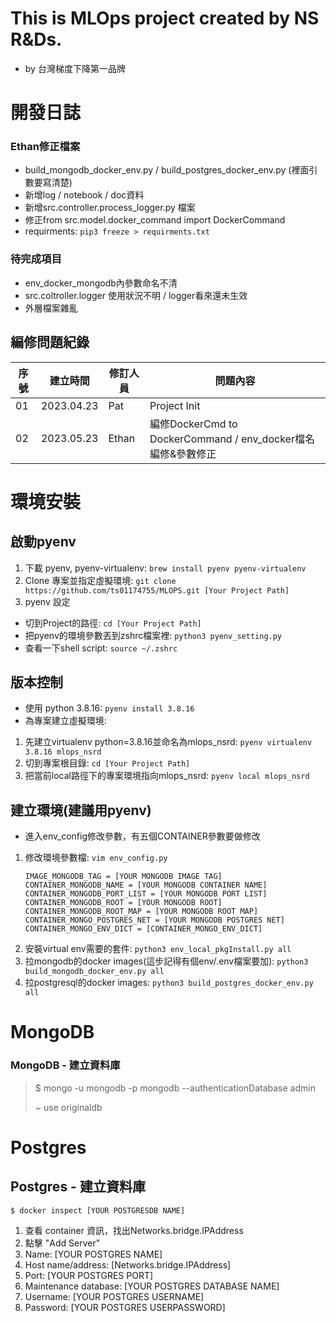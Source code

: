 # This is MLOps project created by NS R&Ds.
- by 台灣梯度下降第一品牌

# 開發日誌
### Ethan修正檔案
* build_mongodb_docker_env.py / build_postgres_docker_env.py (裡面引數要寫清楚)
* 新增log / notebook / doc資料
* 新增src.controller.process_logger.py 檔案
* 修正from src.model.docker_command import DockerCommand
* requirments: ```pip3 freeze > requirments.txt```

### 待完成項目
* env_docker_mongodb內參數命名不清
* src.coltroller.logger 使用狀況不明 / logger看來還未生效
* 外層檔案雜亂

## 編修問題紀錄
| 序號 | 建立時間 | 修訂人員 | 問題內容 |
| ----------- | ----------- | ----------- | ----------- |
| 01 | 2023.04.23 | Pat | Project Init |
| 02 | 2023.05.23 | Ethan | 編修DockerCmd to DockerCommand / env_docker檔名編修&參數修正 |


# 環境安裝
## 啟動pyenv
1. 下載 pyenv, pyenv-virtualenv: ```brew install pyenv pyenv-virtualenv```
2. Clone 專案並指定虛擬環境: ```git clone https://github.com/ts01174755/MLOPS.git [Your Project Path]```
3. pyenv 設定
* 切到Project的路徑: ```cd [Your Project Path]``` 
* 把pyenv的環境參數丟到zshrc檔案裡: ```python3 pyenv_setting.py```
* 查看一下shell script: ```source ~/.zshrc```

## 版本控制
- 使用 python 3.8.16: ```pyenv install 3.8.16```
- 為專案建立虛擬環境: 
1. 先建立virtualenv python=3.8.16並命名為mlops_nsrd: ```pyenv virtualenv 3.8.16 mlops_nsrd```
2. 切到專案根目錄: ```cd [Your Project Path]```
3. 把當前local路徑下的專案環境指向mlops_nsrd: ```pyenv local mlops_nsrd```
    
## 建立環境(建議用pyenv)
- 進入env_config修改參數，有五個CONTAINER參數要做修改
1. 修改環境參數檔: ```vim env_config.py```
    ```
    IMAGE_MONGODB_TAG = [YOUR MONGODB IMAGE TAG]
    CONTAINER_MONGODB_NAME = [YOUR MONGODB CONTAINER NAME]
    CONTAINER_MONGODB_PORT_LIST = [YOUR MONGODB PORT LIST]
    CONTAINER_MONGODB_ROOT = [YOUR MONGODB ROOT]
    CONTAINER_MONGODB_ROOT_MAP = [YOUR MONGODB ROOT MAP]
    CONTAINER_MONGO_POSTGRES_NET = [YOUR MONGODB POSTGRES NET]
    CONTAINER_MONGO_ENV_DICT = [CONTAINER_MONGO_ENV_DICT]
    ```
2. 安裝virtual env需要的套件: ```python3 env_local_pkgInstall.py all```
3. 拉mongodb的docker images(這步記得有個env/.env檔案要加): ```python3 build_mongodb_docker_env.py all```
4. 拉postgresql的docker images: ```python3 build_postgres_docker_env.py all```

# MongoDB

### MongoDB - 建立資料庫

> $ mongo -u mongodb -p mongodb --authenticationDatabase admin
>
> ~ use originaldb
 
# Postgres

## Postgres - 建立資料庫
```$ docker inspect [YOUR POSTGRESDB NAME]```

1. 查看 container 資訊，找出Networks.bridge.IPAddress
2. 點擊 "Add Server"
3. Name: [YOUR POSTGRES NAME]
4. Host name/address: [Networks.bridge.IPAddress]
5. Port: [YOUR POSTGRES PORT]
6. Maintenance database: [YOUR POSTGRES DATABASE NAME]
7. Username: [YOUR POSTGRES USERNAME]
8. Password: [YOUR POSTGRES USERPASSWORD]